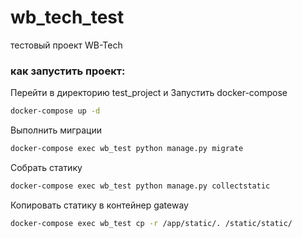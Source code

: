 # wb_tech_test
тестовый проект WB-Tech
### как запустить проект:
Перейти в директорию test_project и Запустить docker-compose
```bash
docker-compose up -d
```
Выполнить миграции 
```bash
docker-compose exec wb_test python manage.py migrate
```
Собрать статику
```bash
docker-compose exec wb_test python manage.py collectstatic
```
Копировать статику в контейнер gateway
```bash
docker-compose exec wb_test cp -r /app/static/. /static/static/
```

